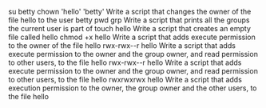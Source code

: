 su betty
chown 'hello' 'betty'
Write a script that changes the owner of the file hello to the user betty
pwd grp
Write a script that prints all the groups the current user is part of
touch hello
Write a script that creates an empty file called hello
chmod +x hello
Write a script that adds execute permission to the owner of the file hello
rwx-rwx--r hello
Write a script that adds execute permission to the owner and the group owner, and read permission to other users, to the file hello
rwx-rwx--r hello
Write a script that adds execute permission to the owner and the group owner, and read permission to other users, to the file hello
rwxrwxrwx hello
Write a script that adds execution permission to the owner, the group owner and the other users, to the file hello
